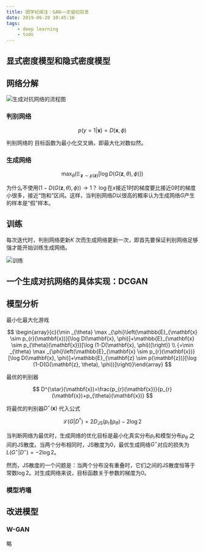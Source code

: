 ```yaml
---
title: 困学纪闻注：GAN——志留纪叹息
date: 2019-06-20 10:45:16
tags:
    - deep learning
    - todo
---
```


## 显式密度模型和隐式密度模型

## 网络分解

![生成对抗网络的流程图](https://s2.ax1x.com/2019/06/20/VjrZFO.png)

### 判别网络

$$
p(y=1 | \mathbf{x})=D(\mathbf{x}, \phi)
$$

判别网络的 目标函数为最小化交叉熵，即最大化对数似然。


### 生成网络


$$
\max _{\theta}\left(\mathbb{E}_{\mathbf{z} \sim p(\mathbf{z})}[\log D(G(\mathbf{z}, \theta), \phi)]\right)
$$

为什么不使用$(1-D(G(\mathbf{z}, \theta), \phi)) \rightarrow 1$？
$\log$在$x$接近1时的梯度要比接近0时的梯度小很多，接近“饱和”区间。这样，当判别网络$D$以很高的概率认为生成网络$G$产生的样本是“假”样本。

## 训练

每次迭代时，判别网络更新$K$ 次而生成网络更新一次，即首先要保证判别网络足够强才能开始训练生成网络。

![训练](https://s2.ax1x.com/2019/06/20/VjcF3D.png)


## 一个生成对抗网络的具体实现：DCGAN

## 模型分析

最小化最大化游戏

$$
\begin{array}{c}{\min _{\theta} \max _{\phi}\left(\mathbb{E}_{\mathbf{x} \sim p_{r}(\mathbf{x})}[\log D(\mathbf{x}, \phi)]+\mathbb{E}_{\mathbf{x} \sim p_{\theta}(\mathbf{x})}[\log (1-D(\mathbf{x}, \phi))]\right)} \\ {=\min _{\theta} \max _{\phi}\left(\mathbb{E}_{\mathbf{x} \sim p_{r}(\mathbf{x})}[\log D(\mathbf{x}, \phi)]+\mathbb{E}_{\mathbf{z} \sim p(\mathbf{z})}[\log (1-D(G(\mathbf{z}, \theta), \phi))]\right)}\end{array}
$$

最优的判别器

$$
D^{\star}(\mathbf{x})=\frac{p_{r}(\mathbf{x})}{p_{r}(\mathbf{x})+p_{\theta}(\mathbf{x})}
$$

将最优的判别器$D^{\star}(\mathbf{x})$ 代入公式

$$
\mathcal{L}\left(G | D^{*}\right)=2 D_{\mathrm{JS}}\left(p_{r} \| p_{\theta}\right)-2 \log 2
$$

当判断网络为最优时，生成网络的优化目标是最小化真实分布$p_{r}$和模型分布$p_{\theta}$ 之间的JS散度。当两个分布相同时，JS散度为0，最优生成网络$G^{\star}$对应的损失为$L\left(G^{\star} | D^{\star}\right)=-2 \log 2$。

然而，JS散度的一个问题是：当两个分布没有重叠时，它们之间的JS散度恒等于常数$\log 2$。对生成网络来说，目标函数关于参数的梯度为0。

### 模型坍塌

## 改进模型

### W-GAN

略
